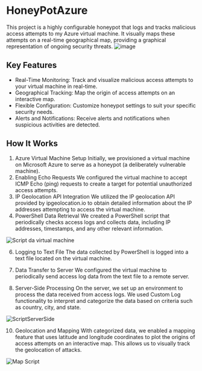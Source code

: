 # HoneyPotAzure
This project is a highly configurable honeypot that logs and tracks malicious access attempts to my Azure virtual machine. It visually maps these attempts on a real-time geographical map, providing a graphical representation of ongoing security threats.
![image](https://github.com/GussBad/HoneyPotAzure/assets/98527927/00c9858f-79a6-4fb2-8441-36a696dfe4bf)


## Key Features

- Real-Time Monitoring: Track and visualize malicious access attempts to your virtual machine in real-time.
- Geographical Tracking: Map the origin of access attempts on an interactive map.
- Flexible Configuration: Customize honeypot settings to suit your specific security needs.
- Alerts and Notifications: Receive alerts and notifications when suspicious activities are detected.


## How It Works

1. Azure Virtual Machine Setup
Initially, we provisioned a virtual machine on Microsoft Azure to serve as a honeypot (a deliberately vulnerable machine).
2. Enabling Echo Requests
We configured the virtual machine to accept ICMP Echo (ping) requests to create a target for potential unauthorized access attempts.
3. IP Geolocation API Integration
We utilized the IP geolocation API provided by ipgeolocation.io to obtain detailed information about the IP addresses attempting to access the virtual machine.
4. PowerShell Data Retrieval
We created a PowerShell script that periodically checks access logs and collects data, including IP addresses, timestamps, and any other relevant information.

![Script da virtual machine](https://github.com/GussBad/HoneyPotAzure/assets/98527927/b3a5179d-ab18-4a44-871d-69f3fadd9f0b)


6. Logging to Text File
The data collected by PowerShell is logged into a text file located on the virtual machine.
7. Data Transfer to Server
We configured the virtual machine to periodically send access log data from the text file to a remote server.

9. Server-Side Processing
On the server, we set up an environment to process the data received from access logs. We used Custom Log functionality to interpret and categorize the data based on criteria such as country, city, and state.

![ScriptServerSide](https://github.com/GussBad/HoneyPotAzure/assets/98527927/b8ad56b9-d1d1-4521-b337-8430c7962afb)



10. Geolocation and Mapping
With categorized data, we enabled a mapping feature that uses latitude and longitude coordinates to plot the origins of access attempts on an interactive map. This allows us to visually track the geolocation of attacks.


  ![Map Script](https://github.com/GussBad/HoneyPotAzure/assets/98527927/4c5fe984-9e8e-486c-a558-d6370469eb1c)

